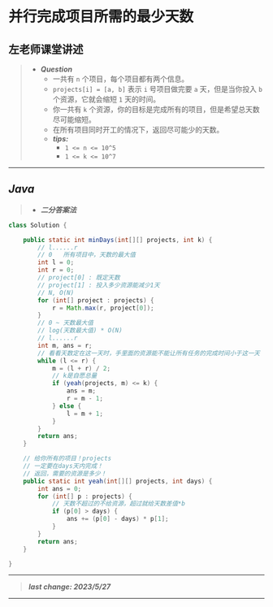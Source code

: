 # 并行完成项目所需的最少天数

## 左老师课堂讲述

> - ***Question***
>   - 一共有 `n` 个项目，每个项目都有两个信息。
>   - `projects[i] = [a, b]` 表示 `i` 号项目做完要 `a` 天，但是当你投入 `b` 个资源，它就会缩短 `1` 天的时间。
>   - 你一共有 `k` 个资源，你的目标是完成所有的项目，但是希望总天数尽可能缩短。
>   - 在所有项目同时开工的情况下，返回尽可能少的天数。
>   - ***tips:***
>     - `1 <= n <= 10^5`
>     - `1 <= k <= 10^7`

---

## *Java*

> - ***二分答案法***

```java
class Solution {

    public static int minDays(int[][] projects, int k) {
        // l......r
        // 0   所有项目中，天数的最大值
        int l = 0;
        int r = 0;
        // project[0] : 既定天数
        // project[1] : 投入多少资源能减少1天
        // N, O(N)
        for (int[] project : projects) {
            r = Math.max(r, project[0]);
        }
        // 0 ~ 天数最大值
        // log(天数最大值) * O(N)
        // l......r
        int m, ans = r;
        // 看看天数定在这一天时，手里面的资源能不能让所有任务的完成时间小于这一天
        while (l <= r) {
            m = (l + r) / 2;
            // k是自愿总量
            if (yeah(projects, m) <= k) {
                ans = m;
                r = m - 1;
            } else {
                l = m + 1;
            }
        }
        return ans;
    }

    // 给你所有的项目！projects
    // 一定要在days天内完成！
    // 返回，需要的资源是多少！
    public static int yeah(int[][] projects, int days) {
        int ans = 0;
        for (int[] p : projects) {
            // 天数不超过的不给资源，超过就给天数差值*b
            if (p[0] > days) {
                ans += (p[0] - days) * p[1];
            }
        }
        return ans;
    }

}
```

---

> ***last change: 2023/5/27***

---
